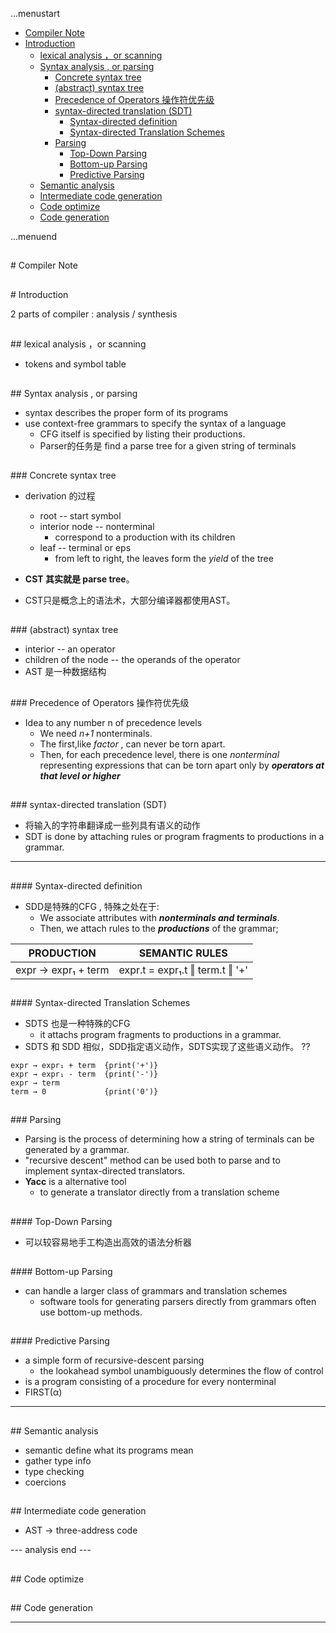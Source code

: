 ...menustart

 - [Compiler Note](#e2028ec0b6d18c6dc1518b1218fe67e9)
 - [Introduction](#0b79795d3efc95b9976c7c5b933afce2)
	 - [lexical analysis ，or scanning](#19d107f572eb681d34f40cde481b4468)
	 - [Syntax analysis ,  or parsing](#ec681573771e1e3fb7e7c285b64847f6)
		 - [Concrete syntax tree](#e0b53b573761582598d1a195e4ac1ce7)
		 - [(abstract) syntax tree](#e3ae6ba0b6984fbc4fd3a4c211a567d2)
		 - [Precedence of Operators 操作符优先级](#33cf9420c47bd66697f4b0d8ff143901)
		 - [syntax-directed translation (SDT)](#c496fb929875aa957c91118cbbd9d2d0)
			 - [Syntax-directed definition](#d8eb8df3e127bc91356f655467013119)
			 - [Syntax-directed Translation Schemes](#6261c2c3983122039f48b1eb1b3e06a4)
		 - [Parsing](#8b08e51f06fabcbfa16942fbff59ab29)
			 - [Top-Down Parsing](#e10c5506cd3ee1526ab22ec45ed61cad)
			 - [Bottom-up Parsing](#0e793c03a59ad4fe7a3a95bc1eac783d)
			 - [Predictive Parsing](#7fdb4425ae20f138f82d1c89cfe8d5bf)
	 - [Semantic analysis](#0eb1784eda9b81e0d55b27d4f8cb46d3)
	 - [Intermediate code generation](#81862566cf2fdc0d212a8dd1d169dc90)
	 - [Code optimize](#ae0b27365844a81d865ccbc6516f84ec)
	 - [Code generation](#43dbed76634f46606bc217bd2f6f4c2c)

...menuend


<h2 id="e2028ec0b6d18c6dc1518b1218fe67e9"></h2>
# Compiler Note

<h2 id="0b79795d3efc95b9976c7c5b933afce2"></h2>
# Introduction

2 parts of compiler : analysis / synthesis


<h2 id="19d107f572eb681d34f40cde481b4468"></h2>
## lexical analysis ，or scanning 

 - tokens and symbol table

<h2 id="ec681573771e1e3fb7e7c285b64847f6"></h2>
## Syntax analysis ,  or parsing

 - syntax describes the proper form of its programs
 - use context-free grammars to specify the syntax of a language
    - CFG itself is specified by listing their productions.
    - Parser的任务是 find a parse tree for a given string of terminals

<h2 id="e0b53b573761582598d1a195e4ac1ce7"></h2>
### Concrete syntax tree 

 - derivation 的过程
    - root  -- start symbol
    - interior node -- nonterminal
        - correspond to a production with its children
    - leaf  --  terminal or eps
        - from left to right, the leaves form the *yield* of the tree

 - **CST 其实就是 parse tree**。
 - CST只是概念上的语法术，大部分编译器都使用AST。        

<h2 id="e3ae6ba0b6984fbc4fd3a4c211a567d2"></h2>
### (abstract) syntax tree

 - interior --  an operator
 - children of the node -- the operands of the operator
 - AST 是一种数据结构

<h2 id="33cf9420c47bd66697f4b0d8ff143901"></h2>
### Precedence of Operators 操作符优先级

 - Idea to any number n of precedence levels
    - We need *n+1* nonterminals.
    - The first,like *factor* , can never be torn apart.
    - Then, for each precedence level, there is one *nonterminal* representing expressions that can be torn apart only by ***operators at that level or higher***

<h2 id="c496fb929875aa957c91118cbbd9d2d0"></h2>
### syntax-directed translation (SDT)

 - 将输入的字符串翻译成一些列具有语义的动作
 - SDT is done by attaching rules or program fragments to productions in a grammar.

---

<h2 id="d8eb8df3e127bc91356f655467013119"></h2>
#### Syntax-directed definition

 - SDD是特殊的CFG , 特殊之处在于:
    - We associate attributes with ***nonterminals and terminals***. 
    - Then, we attach rules to the ***productions*** of the grammar; 


PRODUCTION | SEMANTIC RULES
--- | ---
expr → expr₁ + term | expr.t = expr₁.t ‖ term.t ‖ '+' 

<h2 id="6261c2c3983122039f48b1eb1b3e06a4"></h2>
#### Syntax-directed Translation Schemes

 - SDTS 也是一种特殊的CFG
    - it attachs program fragments to productions in a grammar.
 - SDTS 和 SDD 相似，SDD指定语义动作，SDTS实现了这些语义动作。 ??

```
expr → expr₁ + term  {print('+')}
expr → expr₁ - term  {print('-')} 
expr → term
term → 0             {print('0')}
```


<h2 id="8b08e51f06fabcbfa16942fbff59ab29"></h2>
### Parsing 

 - Parsing is the process of determining how a string of terminals can be generated by a grammar.
 - "recursive descent" method can be used both to parse and to implement syntax-directed translators.
 - **Yacc** is a alternative tool 
    - to generate a translator directly from a translation scheme


<h2 id="e10c5506cd3ee1526ab22ec45ed61cad"></h2>
#### Top-Down Parsing

 - 可以较容易地手工构造出高效的语法分析器

<h2 id="0e793c03a59ad4fe7a3a95bc1eac783d"></h2>
#### Bottom-up Parsing
 
 - can handle a larger class of grammars and translation schemes
   - software tools for generating parsers directly from grammars often use bottom-up methods.

<h2 id="7fdb4425ae20f138f82d1c89cfe8d5bf"></h2>
#### Predictive Parsing

 - a simple form of recursive-descent parsing
    - the lookahead symbol unambiguously determines the flow of control
 - is a program consisting of a procedure for every nonterminal
 - FIRST(α) 


---

<h2 id="0eb1784eda9b81e0d55b27d4f8cb46d3"></h2>
## Semantic analysis

 - semantic define what its programs mean
 - gather type info
 - type checking
 - coercions

<h2 id="81862566cf2fdc0d212a8dd1d169dc90"></h2>
## Intermediate code generation

 - AST -> three-address code



--- analysis end ---

<h2 id="ae0b27365844a81d865ccbc6516f84ec"></h2>
## Code optimize

<h2 id="43dbed76634f46606bc217bd2f6f4c2c"></h2>
## Code generation

---------
 

    






 
